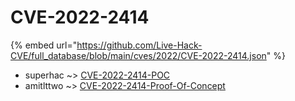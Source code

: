 # CVE-2022-2414
{% embed url="https://github.com/Live-Hack-CVE/full_database/blob/main/cves/2022/CVE-2022-2414.json" %}

* superhac ~> [CVE-2022-2414-POC](https://www.alice-snow.ru/2022/database/cve-2022-2414/cve-2022-2414-poc-superhac)
* amitlttwo ~> [CVE-2022-2414-Proof-Of-Concept](https://www.alice-snow.ru/2022/database/cve-2022-2414/cve-2022-2414-proof-of-concept-amitlttwo)